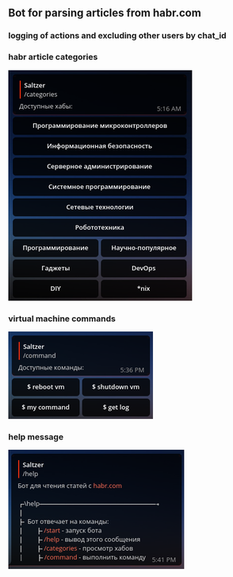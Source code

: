 ## Bot for parsing articles from habr.com

### logging of actions and excluding other users by chat_id

### habr article categories
![](https://github.com/saltzer/projects/blob/main/python_projects/habr_bot/image.png)

### virtual machine commands
![](https://github.com/saltzer/projects/blob/main/python_projects/habr_bot/command.png)

### help message
![](https://github.com/saltzer/projects/blob/main/python_projects/habr_bot/help.png)
